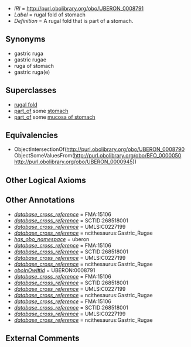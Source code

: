  * *IRI* = http://purl.obolibrary.org/obo/UBERON_0008791
 * *Label* = rugal fold of stomach
 * *Definition* = A rugal fold that is part of a stomach.

## Synonyms

 * gastric ruga
 * gastric rugae
 * ruga of stomach
 * gastric ruga(e)

## Superclasses

 * [rugal fold](../../UBERON/90/UBERON_0008790.md)
 * [part_of](../../BFO/50/BFO_0000050.md) some [stomach](../../UBERON/45/UBERON_0000945.md)
 * [part_of](../../BFO/50/BFO_0000050.md) some [mucosa of stomach](../../UBERON/99/UBERON_0001199.md)

## Equivalencies

 * ObjectIntersectionOf(<http://purl.obolibrary.org/obo/UBERON_0008790> ObjectSomeValuesFrom(<http://purl.obolibrary.org/obo/BFO_0000050> <http://purl.obolibrary.org/obo/UBERON_0000945>))

## Other Logical Axioms


## Other Annotations

 * *[database_cross_reference](../../ef/oboInOwl#hasDbXref.md)* = FMA:15106
 * *[database_cross_reference](../../ef/oboInOwl#hasDbXref.md)* = SCTID:268518001
 * *[database_cross_reference](../../ef/oboInOwl#hasDbXref.md)* = UMLS:C0227199
 * *[database_cross_reference](../../ef/oboInOwl#hasDbXref.md)* = ncithesaurus:Gastric_Rugae
 * *[has_obo_namespace](../../ce/oboInOwl#hasOBONamespace.md)* = uberon
 * *[database_cross_reference](../../ef/oboInOwl#hasDbXref.md)* = FMA:15106
 * *[database_cross_reference](../../ef/oboInOwl#hasDbXref.md)* = SCTID:268518001
 * *[database_cross_reference](../../ef/oboInOwl#hasDbXref.md)* = UMLS:C0227199
 * *[database_cross_reference](../../ef/oboInOwl#hasDbXref.md)* = ncithesaurus:Gastric_Rugae
 * *[oboInOwl#id](../../id/oboInOwl#id.md)* = UBERON:0008791
 * *[database_cross_reference](../../ef/oboInOwl#hasDbXref.md)* = FMA:15106
 * *[database_cross_reference](../../ef/oboInOwl#hasDbXref.md)* = SCTID:268518001
 * *[database_cross_reference](../../ef/oboInOwl#hasDbXref.md)* = UMLS:C0227199
 * *[database_cross_reference](../../ef/oboInOwl#hasDbXref.md)* = ncithesaurus:Gastric_Rugae
 * *[database_cross_reference](../../ef/oboInOwl#hasDbXref.md)* = FMA:15106
 * *[database_cross_reference](../../ef/oboInOwl#hasDbXref.md)* = SCTID:268518001
 * *[database_cross_reference](../../ef/oboInOwl#hasDbXref.md)* = UMLS:C0227199
 * *[database_cross_reference](../../ef/oboInOwl#hasDbXref.md)* = ncithesaurus:Gastric_Rugae

## External Comments

